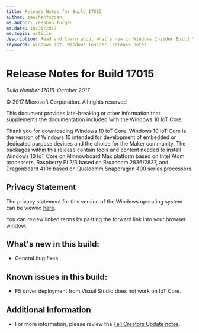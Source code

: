 ```yaml
---
title: Release Notes for Build 17015
author: zeeshanfurqan
ms.author: zeeshan.furqan
ms.date: 10/31/2017
ms.topic: article
description: Read and learn about what's new in Windows Insider Build Number 17015.
keywords: windows iot, Windows Insider, release notes
---
```


# Release Notes for Build 17015

_Build Number 17015. October 2017_

&copy; 2017 Microsoft Corporation. All rights reserved

This document provides late-breaking or other information that supplements the documentation included with the Windows 10 IoT Core.

Thank you for downloading Windows 10 IoT Core. Windows 10 IoT Core is the version of Windows 10 intended for development of embedded or dedicated purpose devices and the choice for the Maker community. The packages within this release contain tools and content needed to install Windows 10 IoT Core on Minnowboard Max platform based on Intel Atom processers, Raspberry Pi 2/3 based on Broadcom 2836/2837, and Dragonboard 410c based on Qualcomm Snapdragon 400 series processors.

## Privacy Statement
The privacy statement for this version of the Windows operating system can be viewed [here](http://go.microsoft.com/fwlink/?LinkId=506737).

You can review linked terms by pasting the forward link into your browser window.

## What's new in this build: 
* General bug fixes 

## Known issues in this build:
* F5 driver deployment from Visual Studio does not work on IoT Core. 

## Additional Information
* For more information, please review the [Fall Creators Update notes](https://docs.microsoft.com/en-us/windows/iot-core/release-notes/commercial/fallcreatorsupdate).
